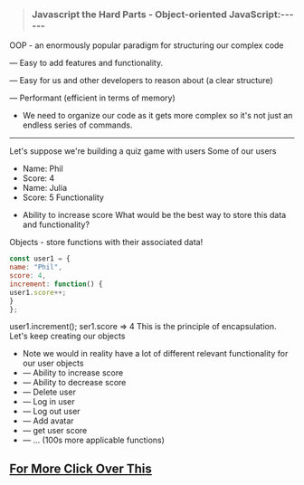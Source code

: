> ### Javascript the Hard Parts - Object-oriented JavaScript:------

OOP - an enormously popular paradigm for structuring our complex code

— Easy to add features and functionality.

— Easy for us and other developers to reason about (a clear structure)

— Performant (efficient in terms of memory)

* We need to organize our code as it gets more complex so it's not just an endless series of commands.

------------------

Let's suppose we're building a quiz game with users
Some of our users
* Name: Phil
* Score: 4
* Name: Julia
* Score: 5
Functionality
+ Ability to increase score
What would be the best way to store this data and
functionality?

Objects - store functions with their associated data!
```javascript
const user1 = {
name: "Phil",
score: 4,
increment: function() {
user1.score++;
}
};

```
user1.increment(); ser1.score => 4
This is the principle of encapsulation.
Let's keep creating our objects

* Note we would in reality have a lot of different relevant
functionality for our user objects
* — Ability to increase score
* — Ability to decrease score
* — Delete user
* — Log in user
* — Log out user
* — Add avatar
* — get user score
* — … (100s more applicable functions)

## <u>[For More Click Over This](../js/Object%20Creation/)</u>
